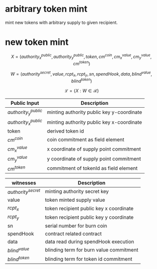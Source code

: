 # arbitrary token mint

mint new tokens with arbitrary supply to given recipient.

# new token mint

$$ X = (authority^{public}_x, authority^{public}_y, token, cm^{coin}, cm^{value}_x, cm^{value}_y, cm^{token}) $$

$$ W = (authority^{secret}, value, rcpt_x, rcpt_y, sn, spendHook, data, blind^{value}, blind^{token}) $$

$$ \mathcal{L}= \{X:W\in \mathcal{R}\} $$

| Public Input         | Description                                             |
|----------------------|---------------------------------------------------------|
|$authority^{public}_y$| minting authority public key y-coordinate               |
|$authority^{public}_x$| minting authority public key x-coordinate               |
| token                | derived token id                                        |
| $cm^{coin}$          | coin commitment as field element                        |
| $cm^{value}_x$       | x coordinate of supply point commitment                 |
| $cm^{value}_y$       | y coordinate of supply point commitment                 |
| $cm^{token}$         | commitment of tokenId as field element                  |

| witnesses            | Description                                         |
|----------------------|-----------------------------------------------------|
| $authority^{secret}$ | minting authority secret key                        |
| value                | token minted supply value                           |
| $rcpt_x$             | token recipient public key x coordinate             |
| $rcpt_y$             | token recipient public key y coordinate             |
| sn                   | serial number for burn coin                         |
| spendHook            | contract related contract                           |
| data                 | data read during spendHook execution                |
| $blind^{value}$      | blinding term for burn value commitment             |
| $blind^{token}$      | blinding term for token id commitment               |
